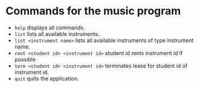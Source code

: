 # Commands for the music program

* `help` displays all commands.
* `list` lists all available instruments.
* `list <instrument name>` lists all available instruments of type instrument name.
* `rent <student id> <instrument id>` student id rents instrument id if possible
* `term <student id> <instrument id>` terminates lease for student id of instrument id.
* `quit` quits the application.
